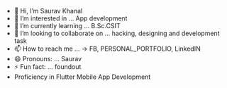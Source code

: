 - 👋 Hi, I’m Saurav Khanal 
- 👀 I’m interested in ... App development 
- 🌱 I’m currently learning ... B.Sc.CSIT
- 💞️ I’m looking to collaborate on ... hacking, designing and development task 
- 📫 How to reach me ... -> FB, PERSONAL_PORTFOLIO, LinkedIN 
- 😄 Pronouns: ... Saurav
- ⚡ Fun fact: ... foundout
- Proficiency in Flutter Mobile App Development

<!---
Cybersecurity, graphics designning, web development and 
Sauravitweb/Sauravitweb is a ✨ special ✨ repository because its `README.md` (this file) appears on your GitHub profile.
You can click the Preview link to take a look at your changes.
--->
